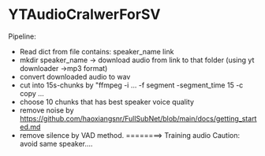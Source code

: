 # YTAudioCralwerForSV

Pipeline:
- Read dict from file contains: speaker_name link
- mkdir speaker_name -> download audio from link to that folder (using yt downloader ->mp3 format)
- convert downloaded audio to wav
- cut into 15s-chunks by "ffmpeg -i ... -f segment -segment_time 15 -c copy ...
- choose 10 chunks that has best speaker voice quality
- remove noise by https://github.com/haoxiangsnr/FullSubNet/blob/main/docs/getting_started.md
- remove silence by VAD method.
========> Training audio
Caution: avoid same speaker....
